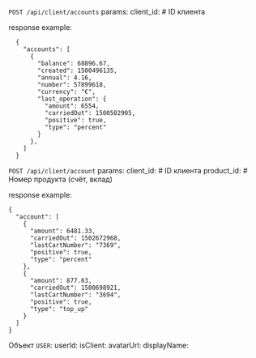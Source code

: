 `POST /api/client/accounts`
params:
  client_id<Integer>: # ID клиента

response example:
```
  {
    "accounts": [
      {
        "balance": 68896.67,
        "created": 1500496135,
        "annual": 4.16,
        "number": 57899618,
        "currency": "€",
        "last_operation": {
          "amount": 6554,
          "carriedOut": 1500502905,
          "positive": true,
          "type": "percent"
        }
      },
    ]
  }
```


`POST /api/client/account`
params:
  client_id<Integer>: # ID клиента
  product_id<Integer>: # Номер продукта (счёт, вклад)  

response example:
```
{
  "account": [
    {
      "amount": 6481.33,
      "carriedOut": 1502672968,
      "lastCartNumber": "7369",
      "positive": true,
      "type": "percent"
    },
    {
      "amount": 877.63,
      "carriedOut": 1500698921,
      "lastCartNumber": "3694",
      "positive": true,
      "type": "top_up"
    }
  ]
}
```

Объект `USER`:
  userId: <Integer>
  isClient: <Boolean>
  avatarUrl: <String>
  displayName: <String>
